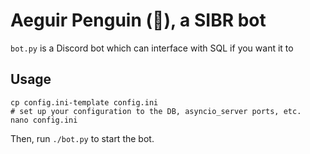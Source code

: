 # Aeguir Penguin (🐧), a SIBR bot

`bot.py` is a Discord bot which can interface with SQL if you want it to

## Usage
```
cp config.ini-template config.ini
# set up your configuration to the DB, asyncio_server ports, etc.
nano config.ini
```

Then, run `./bot.py` to start the bot.
